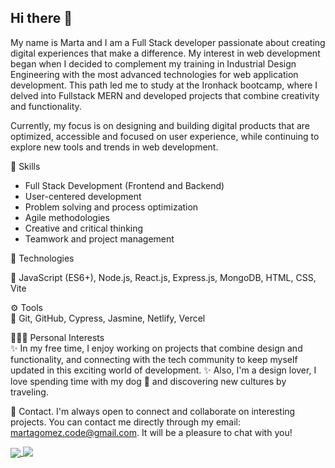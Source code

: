 ## Hi there 👋

My name is Marta and I am a Full Stack developer passionate about creating digital experiences that make a difference. My interest in web development began when I decided to complement my training in Industrial Design Engineering with the most advanced technologies for web application development. This path led me to study at the Ironhack bootcamp, where I delved into Fullstack MERN and developed projects that combine creativity and functionality.

Currently, my focus is on designing and building digital products that are optimized, accessible and focused on user experience, while continuing to explore new tools and trends in web development.

🧠 Skills<br>
- Full Stack Development (Frontend and Backend)
- User-centered development
- Problem solving and process optimization
- Agile methodologies
- Creative and critical thinking
- Teamwork and project management

🚀 Technologies <br>

📌 JavaScript (ES6+), Node.js, React.js, Express.js, MongoDB, HTML, CSS, Vite

⚙️ Tools<br>
📌 Git, GitHub, Cypress, Jasmine, Netlify, Vercel

👩🏻‍💻 Personal Interests<br>
✨ In my free time, I enjoy working on projects that combine design and functionality, and connecting with the tech community to keep myself updated in this exciting world of development.
✨ Also, I'm a design lover, I love spending time with my dog 🐾 and discovering new cultures by traveling.

📩 Contact.
I'm always open to connect and collaborate on interesting projects. You can contact me directly through my email: martagomez.code@gmail.com. It will be a pleasure to chat with you!

<a href="https://github.com/martxgomez/github-readme-stats">
  <img align="center" src="https://github-readme-stats.vercel.app/api?username=martxgomez&show_icons=true" />
</a>
<a href="https://github.com/martxgomez/top-langs">
  <img align="top" src="https://github-readme-stats.vercel.app/api/top-langs/?username=martxgomez&layout=compact" />
</a>




<!--
**martxgomez/martxgomez** is a ✨ _special_ ✨ repository because its `README.md` (this file) appears on your GitHub profile.

Here are some ideas to get you started:

- 🔭 I’m currently working on ...
- 🌱 I’m currently learning ...
- 👯 I’m looking to collaborate on ...
- 🤔 I’m looking for help with ...
- 💬 Ask me about ...
- 📫 How to reach me: ...
- 😄 Pronouns: ...
- ⚡ Fun fact: ...
-->
